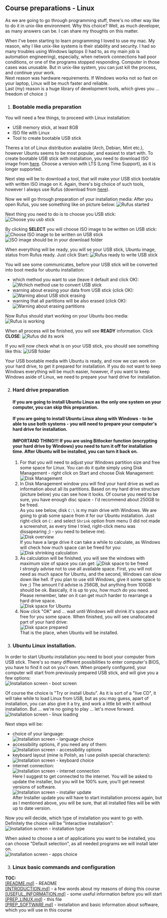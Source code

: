 ## Course preparations - Linux  

As we are going to go through programming stuff, there's no other way like to do it
in unix-like environment. Why this choice? Well, as much developer, as many answers
can be. I can share my thoughts on this matter.

When I've been starting to learn programming I loved to use my mac. My reason, why
I like unix-like systems is their stability and security. I had so many troubles
using Windows laptops (I had to, as my main job is automation engineering), especially,
when network connections had poor conditions, or one of the programs stopped responding. 
Computer in those cases was unusable. But in unix-like system, you can just kill the
process, and continue your work.  
Next reason was hardware requirements. If Windows works not so fast on your laptop, Linux
will be much faster and reliable.  
Last (my) reason is a huge library of development tools, which gives you ... freedom
of choice :)

1. ### Bootable media preparation

You will need a few things, to proceed with Linux installation:
* USB memory stick, at least 8GB
* ISO file with Linux
* Tool to create bootable USB stick

Theres a lot of Linux distribution available (Arch, Debian, Mint etc.), however
Ubuntu seems to be most popular, and easiest to start with. To create bootable
USB stick with installation, you need to download ISO image from [here](https://ubuntu.com/download/desktop).
Choose a version with LTS (Long Time Support), as it is longer supported.

Next step will be to download a tool, that will make your USB stick bootable
with written ISO image on it. Again, there's big choice of such tools, however
I always use Rufus (download from [here](https://rufus.ie/en/)).

Now we will go through preparation of your installation media:
After you open Rufus, you see something like on picture below:
![Rufus started](/images/rufus_001.png)

Next thing you need to do is to choose you USB stick:
![Choose you usb stick](/images/rufus_002.png)

By clicking **SELECT** you will choose ISO image to be written on USB stick:
![Choose ISO image to be written on USB stick](/images/rufus_003.png)
![ISO image should be in your download folder](/images/rufus_004.png)

When everything will be ready, you will se your USB stick, Ubuntu image,
status from Rufus ready. Just click Start:
![Rufus ready to write USB stick](/images/rufus_005.png)

You will see some communicates, before your USB stick will be converted into
boot media for ubuntu installation:  
+ which method you want to use (leave it default and click OK):
![Wchich method use to convert USB stick](/images/rufus_006.png)
+ warning about erasing your data from USB stick (click OK):
![Warning about USB stick erasing](/images/rufus_007.png)
+ warning that all partitions will be also erased (click OK):
![Warning about erasing partitions](/images/rufus_008.png)

Now Rufus should start working on your Ubuntu boo media:
![Rufus is working](/images/rufus_009.png)

When all process will be finished, you will see **READY** information.
Click **CLOSE**:
![Rufus did its work](/images/rufus_010.png)

If you will now check what is on your USB stick, you should see something 
like this:
![USB folder](/images/rufus_011.png)

Your USB bootable media with Ubuntu is ready, and now we can work on your
hard drive, to get it prepared for installation. If you do not want to keep
Windows everything will be much easier, however, if you want to keep Windows 
aside of Linux, we need to prepare your hard drive for installation.


2. ### Hard drive preparation  
   #### If you are going to install Ubuntu Linux as the only one system on your computer, you can skip this preparation.
   
   #### If you are going to install Ubuntu Linux along with Windows - to be able to use both systems - you will need to prepare your computer's hard drive for installation.
   #### **IMPORTAND THING!!! If you are using Bitlocker function (encrypting your hard drive by Windows) you need to turn it off for installation time. After Ubuntu will be installed, you can turn it back on.**
   1. For that you will need to adjust your Windows partition size and free some space for
Linux. You can do it quite simply using Disk Management - right click on Start and
choose Disk Management:  
![Disk Management](/images/disk-preparation-01.png)
   2. In Disk Management window you will find your hard drive as well as information
   about all its partitions. Based on my hard drive structure (picture below) you can
   see how it looks. Of course you need to be sure, you have enough disc space - I'd
   recommend about 250GB to be freed.  
   As you see below, disk `C:\` is my main drive with Windows. We are going to grab some
   space from it for our Ubuntu installation. Just right-click on `C:` and select 
   `Shrink` option from menu (I did not made a screenshot, as every time I tried,
   right-click menu was dissapearing ;) - you need to believe me).  
   ![Disk overview](/images/disk-preparation-02.png)  
   If you have a large drive it can take a while to calculate, as Windows will check
   how much space can be freed for you:
   ![Disk shrinking calculation](/images/disk-preparation-03.png)
   3. As calculation will be finished, you will see the windows with maximum size of space you
   can get:
   ![Disk space to be freed](/images/disk-preparation-04.png)  
   I strongly advise not to use all available space. First, you will not need as much
   space for Ubuntu, and the second, Windows can slow down like hell. If you plan
   to use still Windows, give it some space to live ;)
   The amount I'd advise is 256GB, but anything from 100GB should be ok. Basically, it
   is up to you, how much do you need. Please remember, later on it can get much harder
   to rearrange a hard drive space.  
   ![Disk space for Ubuntu](/images/disk-preparation-05.png)
   4. Now click "OK" and ... wait until Windows will shrink it's space and free for you
   some space. When finished, you will see unallocated part of your hard drive:  
   ![Disk space prepared](/images/disk-preparation-06.png)  
   That is the place, when Ubuntu will be installed.  

3. ### Ubuntu Linux installation.
In order to start Ubuntu installation you need to boot your computer from USB stick. 
There's so many different possibilities to enter computer's BIOS, you have to find it out 
on you'r own. When properly configured, your computer will start from previously prepared 
USB stick, and will give you a few options:  
![Installation screen - boot screen](/images/installation_01.png)  

Of course the choice is "Try or install Ubutu". As it is sort of a "live CD", it will 
take while to load Linux from USB, but as you may guess, apart of installation, you 
can also give it a try, and work a little bit with it without installation. But ... 
we're no going to play ... let's move forward.  
![Installation screen - linux loading](/images/installation_02.png)  

Next steps will be:
* choice of your language:  
![Installation screen - language choice](/images/installation_03.png)  
* accessibility options, if you need any of them:  
![Installation screen - accessibility options](images/installation_04.png)  
* keyboard layout (mine is Polish, as I use polish special characters):  
![Installation screen - keyboard choice](/images/installation_05.png)  
* internet connection:  
![Installation screen - internet connection](/images/installation_06.png)  
Here I suggest to get connected to the internet. You will be asked to update the 
installer, but you will be 100% sure, you'll get newest versions of software.  
![Installation screen - installer update](/images/installation_07.png)  
After Installer update you will have to start installation process again, but 
as I mentioned above, you will be sure, that all installed files will be with up 
to date version.  

Now you will decide, which type of installation you want to go with. Definitely 
the choice will be "Interactive installation":  
![Installation screen - installation type](/images/installation_08.png)  

When asked to choose a set of applications you want to be installed, you can choose 
"Default selection", as all needed programs we will install later on.  
![Installation screen - apps choice](/images/installation_09.png)  




3. ### Linux basic commands and configuration


**TOC:**  
[[README.md]](https://github.com/nazghulgda/Programming-Crash-Course/blob/main/README.md) - README  
[[INTRODUCTION.md]](https://github.com/nazghulgda/Programming-Crash-Course/blob/main/INTRODUCTION.md) - a few words about my reasons of doing this course  
[[USEFUL_INFORMATION.md]](https://github.com/nazghulgda/Programming-Crash-Course/blob/main/USEFUL_INFORMATION.md) - some useful information before you will start  
[[PREP_LINUX.md]](https://github.com/nazghulgda/Programming-Crash-Course/blob/main/PREP_LINUX.md) - this file  
[[PREP_SOFTWARE.md]](https://github.com/nazghulgda/Programming-Crash-Course/blob/main/PREP_SOFTWARE.md) - 
installation and basic information about software, which you will use in this course  